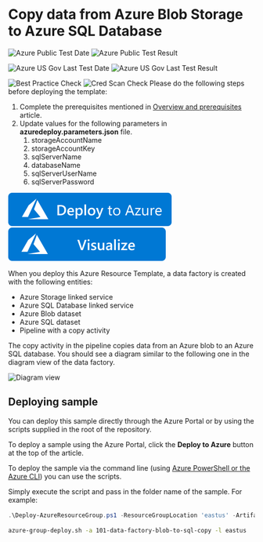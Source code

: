 # Copy data from Azure Blob Storage to Azure SQL Database

![Azure Public Test Date](https://azurequickstartsservice.blob.core.windows.net/badges/101-data-factory-blob-to-sql-copy/PublicLastTestDate.svg)
![Azure Public Test Result](https://azurequickstartsservice.blob.core.windows.net/badges/101-data-factory-blob-to-sql-copy/PublicDeployment.svg)

![Azure US Gov Last Test Date](https://azurequickstartsservice.blob.core.windows.net/badges/101-data-factory-blob-to-sql-copy/FairfaxLastTestDate.svg)
![Azure US Gov Last Test Result](https://azurequickstartsservice.blob.core.windows.net/badges/101-data-factory-blob-to-sql-copy/FairfaxDeployment.svg)

![Best Practice Check](https://azurequickstartsservice.blob.core.windows.net/badges/101-data-factory-blob-to-sql-copy/BestPracticeResult.svg)
![Cred Scan Check](https://azurequickstartsservice.blob.core.windows.net/badges/101-data-factory-blob-to-sql-copy/CredScanResult.svg)
Please do the following steps before deploying the template:

1. Complete the prerequisites mentioned in
   [Overview and prerequisites](https://azure.microsoft.com/documentation/articles/data-factory-copy-data-from-azure-blob-storage-to-sql-database/)
   article.
2. Update values for the following parameters in **azuredeploy.parameters.json**
   file.
   1. storageAccountName
   2. storageAccountKey
   3. sqlServerName
   4. databaseName
   5. sqlServerUserName
   6. sqlServerPassword

[![Deploy To Azure](https://raw.githubusercontent.com/Azure/azure-quickstart-templates/master/1-CONTRIBUTION-GUIDE/images/deploytoazure.svg?sanitize=true)]("https://portal.azure.com/#create/Microsoft.Template/uri/https%3A%2F%2Fraw.githubusercontent.com%2FAzure%2Fazure-quickstart-templates%2Fmaster%2F101-data-factory-blob-to-sql-copy%2Fazuredeploy.json")
[![Visualize](https://raw.githubusercontent.com/Azure/azure-quickstart-templates/master/1-CONTRIBUTION-GUIDE/images/visualizebutton.svg?sanitize=true)]("http://armviz.io/#/?load=https%3A%2F%2Fraw.githubusercontent.com%2FAzure%2Fazure-quickstart-templates%2Fmaster%2F101-data-factory-blob-to-sql-copy%2Fazuredeploy.json")

When you deploy this Azure Resource Template, a data factory is created with the
following entities:

- Azure Storage linked service
- Azure SQL Database linked service
- Azure Blob dataset
- Azure SQL dataset
- Pipeline with a copy activity

The copy activity in the pipeline copies data from an Azure blob to an Azure SQL
database. You should see a diagram similar to the following one in the diagram
view of the data factory.

![Diagram view](images/adfDiagram.PNG)

## Deploying sample

You can deploy this sample directly through the Azure Portal or by using the
scripts supplied in the root of the repository.

To deploy a sample using the Azure Portal, click the **Deploy to Azure** button
at the top of the article.

To deploy the sample via the command line (using
[Azure PowerShell or the Azure CLI](https://azure.microsoft.com/en-us/downloads/))
you can use the scripts.

Simply execute the script and pass in the folder name of the sample. For
example:

```PowerShell
.\Deploy-AzureResourceGroup.ps1 -ResourceGroupLocation 'eastus' -ArtifactStagingDirectory 101-data-factory-blob-to-sql-copy
```

```bash
azure-group-deploy.sh -a 101-data-factory-blob-to-sql-copy -l eastus
```
